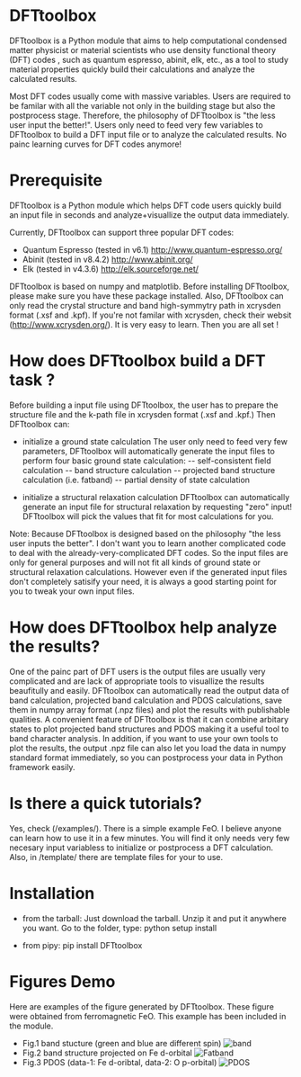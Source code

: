 # DFTtoolbox
DFTtoolbox is a Python module that aims to help computational condensed 
matter physicist or material scientists who use density functional 
theory (DFT) codes , such as quantum espresso, abinit, elk, etc., as a 
tool to study material properties quickly build their calculations and 
analyze the calculated results.

Most DFT codes usually come with massive variables. Users are required 
to be familar with all the variable not only in the building stage but 
also the postprocess stage. Therefore, the philosophy of DFTtoolbox is 
"the less user input the better!". Users only need to feed very few
variables to DFTtoolbox to build a DFT input file or to analyze the 
calculated results. No painc learning curves for DFT codes 
anymore!

# Prerequisite
DFTtoolbox is a Python module which helps DFT code users quickly build an 
input file in seconds and analyze+visuallize the output data immediately. 

Currently, DFTtoolbox can support three popular DFT codes:
- Quantum Espresso (tested in v6.1) http://www.quantum-espresso.org/
- Abinit (tested in v8.4.2) http://www.abinit.org/
- Elk (tested in v4.3.6) http://elk.sourceforge.net/

DFTtoolbox is based on numpy and matplotlib. Before installing DFTtoolbox,
please make sure you have these package installed. Also, DFTtoolbox can 
only read the crystal structure and band high-symmytry 
path in xcrysden format (.xsf and .kpf). If you're not familar with 
xcrysden, check their websit (http://www.xcrysden.org/). It is very
easy to learn. Then you are all set ! 

# How does DFTtoolbox build a DFT task ?
Before building a input file using DFTtoolbox, the user has to prepare
the structure file and the k-path file in xcrysden format (.xsf and .kpf.)
Then DFTtoolbox can:
- initialize a ground state calculation
  The user only need to feed very few parameters, DFTtoolbox will automatically
  generate the input files to perform four basic ground state calculation:
  -- self-consistent field calculation
  -- band structure calculation
  -- projected band structure calculation (i.e. fatband)
  -- partial density of state calculation
  
- initialize a structural relaxation calculation 
  DFTtoolbox can automatically generate an input file for structural relaxation
  by requesting "zero" input! DFTtoolbox will pick the values that fit for most
  calculations for you. 
  
Note: 
Because DFTtoolbox is designed based on the philosophy "the less user inputs
the better". I don't want you to learn another complicated code to deal with
the already-very-complicated DFT codes. So the input files are only for general 
purposes and will not fit all kinds of ground state or structural relaxation 
calculations. However even if the generated input files don't completely satisify
your need, it is always a good starting point for you to tweak your own input files. 
  
# How does DFTtoolbox help analyze the results?
One of the painc part of DFT users is the output files are usually very complicated
and are lack of appropriate tools to visuallize the results beaufitully and 
easily. DFTtoolbox can automatically read the output data of band calculation, 
projected band calculation and PDOS calculations, save them in numpy array format
(.npz files) and plot the results with publishable qualities. A convenient feature
of DFTtoolbox is that it can combine arbitary states to plot projected band
structures and PDOS making it a useful tool to band character analysis. 
In addition, if you want to use your own tools to plot the results, 
the output .npz file can also let you load the data in numpy standard format
immediately, so you can postprocess your data in Python framework easily.

# Is there a quick tutorials?
Yes, check (/examples/). There is a simple example FeO. I believe 
anyone can learn how to use it in a few minutes. You will find it only needs 
very few necesary input variabless to initialize or postprocess a DFT calculation.  
Also, in /template/ there are template files for your to use.

# Installation
- from the tarball:
Just download the tarball. Unzip it and put it anywhere you want. Go to the 
folder, type:
python setup install

- from pipy:
pip install DFTtoolbox

# Figures Demo
Here are examples of the figure generated by DFTtoolbox. These figure were
obtained from ferromagnetic FeO. This example has been included in the module.
- Fig.1 band stucture (green and blue are different spin)
![band](https://github.com/pipidog/DFTtoolbox/raw/master/examples/abinit/lsda/band-DS2.png)
- Fig.2 band structure projected on Fe d-orbital
![Fatband](https://github.com/pipidog/DFTtoolbox/raw/master/examples/abinit/lsda/fatband-DS3-0.png)
- Fig.3 PDOS (data-1: Fe d-oribtal, data-2: O p-orbital)
![PDOS](https://github.com/pipidog/DFTtoolbox/raw/master/examples/abinit/lsda/pdos-DS4.png)